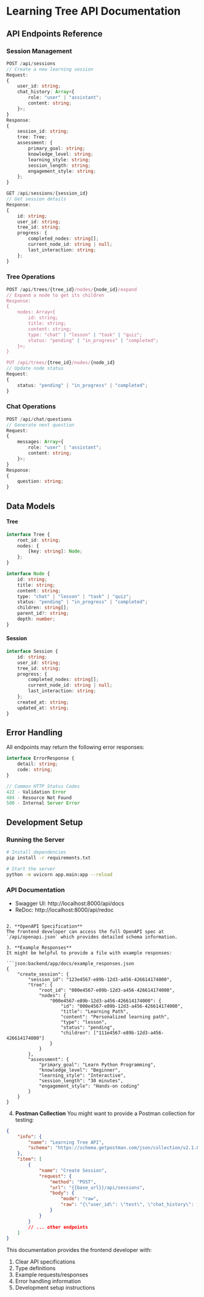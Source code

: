 # Learning Tree API Documentation

## API Endpoints Reference

### Session Management
```typescript
POST /api/sessions
// Create a new learning session
Request:
{
    user_id: string;
    chat_history: Array<{
        role: "user" | "assistant";
        content: string;
    }>;
}
Response:
{
    session_id: string;
    tree: Tree;
    assessment: {
        primary_goal: string;
        knowledge_level: string;
        learning_style: string;
        session_length: string;
        engagement_style: string;
    };
}

GET /api/sessions/{session_id}
// Get session details
Response:
{
    id: string;
    user_id: string;
    tree_id: string;
    progress: {
        completed_nodes: string[];
        current_node_id: string | null;
        last_interaction: string;
    };
}
```

### Tree Operations
```typescript
POST /api/trees/{tree_id}/nodes/{node_id}/expand
// Expand a node to get its children
Response:
{
    nodes: Array<{
        id: string;
        title: string;
        content: string;
        type: "chat" | "lesson" | "task" | "quiz";
        status: "pending" | "in_progress" | "completed";
    }>;
}

PUT /api/trees/{tree_id}/nodes/{node_id}
// Update node status
Request:
{
    status: "pending" | "in_progress" | "completed";
}
```

### Chat Operations
```typescript
POST /api/chat/questions
// Generate next question
Request:
{
    messages: Array<{
        role: "user" | "assistant";
        content: string;
    }>;
}
Response:
{
    question: string;
}
```

## Data Models

#### Tree
```typescript
interface Tree {
    root_id: string;
    nodes: {
        [key: string]: Node;
    };
}

interface Node {
    id: string;
    title: string;
    content: string;
    type: "chat" | "lesson" | "task" | "quiz";
    status: "pending" | "in_progress" | "completed";
    children: string[];
    parent_id?: string;
    depth: number;
}
```

#### Session
```typescript
interface Session {
    id: string;
    user_id: string;
    tree_id: string;
    progress: {
        completed_nodes: string[];
        current_node_id: string | null;
        last_interaction: string;
    };
    created_at: string;
    updated_at: string;
}
```

## Error Handling

All endpoints may return the following error responses:

```typescript
interface ErrorResponse {
    detail: string;
    code: string;
}

// Common HTTP Status Codes
422 - Validation Error
404 - Resource Not Found
500 - Internal Server Error
```

## Development Setup

### Running the Server
```bash
# Install dependencies
pip install -r requirements.txt

# Start the server
python -m uvicorn app.main:app --reload
```

### API Documentation
- Swagger UI: http://localhost:8000/api/docs
- ReDoc: http://localhost:8000/api/redoc
```

2. **OpenAPI Specification**
The frontend developer can access the full OpenAPI spec at `/api/openapi.json` which provides detailed schema information.

3. **Example Responses**
It might be helpful to provide a file with example responses:

```json:backend/app/docs/example_responses.json
{
    "create_session": {
        "session_id": "123e4567-e89b-12d3-a456-426614174000",
        "tree": {
            "root_id": "000e4567-e89b-12d3-a456-426614174000",
            "nodes": {
                "000e4567-e89b-12d3-a456-426614174000": {
                    "id": "000e4567-e89b-12d3-a456-426614174000",
                    "title": "Learning Path",
                    "content": "Personalized learning path",
                    "type": "lesson",
                    "status": "pending",
                    "children": ["111e4567-e89b-12d3-a456-426614174000"]
                }
            }
        },
        "assessment": {
            "primary_goal": "Learn Python Programming",
            "knowledge_level": "Beginner",
            "learning_style": "Interactive",
            "session_length": "30 minutes",
            "engagement_style": "Hands-on coding"
        }
    }
}
```

4. **Postman Collection**
You might want to provide a Postman collection for testing:

```json:backend/app/docs/learning_tree_api.postman_collection.json
{
    "info": {
        "name": "Learning Tree API",
        "schema": "https://schema.getpostman.com/json/collection/v2.1.0/collection.json"
    },
    "item": [
        {
            "name": "Create Session",
            "request": {
                "method": "POST",
                "url": "{{base_url}}/api/sessions",
                "body": {
                    "mode": "raw",
                    "raw": "{\"user_id\": \"test\", \"chat_history\": []}"
                }
            }
        }
        // ... other endpoints
    ]
}
```

This documentation provides the frontend developer with:
1. Clear API specifications
2. Type definitions
3. Example requests/responses
4. Error handling information
5. Development setup instructions

